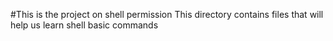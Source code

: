#This is the project on shell permission
This directory contains files that will help us learn shell basic commands
